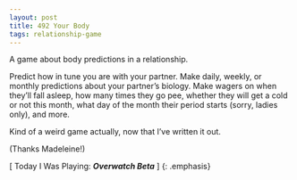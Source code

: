 ```yaml
---
layout: post
title: 492 Your Body
tags: relationship-game
---
```

A game about body predictions in a relationship.

Predict how in tune you are with your partner. Make daily, weekly, or monthly predictions about your partner’s biology.  Make wagers on when they’ll fall asleep, how many times they go pee, whether they will get a cold or not this month, what day of the month their period starts (sorry, ladies only), and more.

Kind of a weird game actually, now that I’ve written it out.

(Thanks Madeleine!)

[ Today I Was Playing: ***Overwatch Beta*** ]
{: .emphasis}